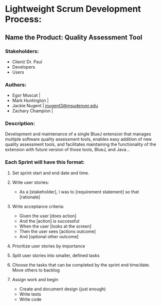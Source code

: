 # Lightweight Scrum Development Process: 

## Name the Product: Quality Assessment Tool 

### Stakeholders: 
* Client/ Dr. Paul
* Developers
* Users

### Authors:
* Egor Muscat | 
* Mark Huntington |
* Jackie Nugent | jnugent3@msudenver.edu
* Zachary Champion | 

### Description: 

Development and maintenance of a single BlueJ extension that manages multiple software quality assessment tools, enables easy addition of new quality assessment tools, and facilitates maintaining the functionality of the extension with future version of those tools, BlueJ, and Java...


### Each Sprint will have this format:

1.	Set sprint start and end date and time. 
2.	Write user stories:
    * As a [stakeholder], I was to [requirement statement] so that [rationale]
3.	Write acceptance criteria: 
    * Given the user [does action]
    * And the [action] is successful
    * When the user [looks at the screen]
    * Then the user sees [actions outcome]
    * And [optional other outcome] 

4.	Prioritize user stories by importance 
5.	Split user stories into smaller, defined tasks
6.	Choose the tasks that can be completed by the sprint end time/date.  Move others to backlog
7.	Assign work and begin 
    * Create and document design (just enough) 
    * Write tests 
    * Write code 

